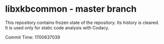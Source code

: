# libxkbcommon - master branch

This repository contains frozen state of the repository.
Its history is cleared. It is used only for static code
analysis with Codacy.

Commit Time: 1700637039